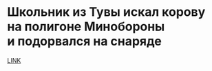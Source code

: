 # Школьник из Тувы искал корову на полигоне Минобороны и подорвался на снаряде 



[LINK](https://varlamov.ru/3477238.html)